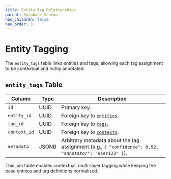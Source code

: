 ```yaml
---
title: Entity-Tag Relationships
parent: Database Schema
has_children: false
nav_order: 3
---
```

# Entity Tagging

The `entity_tags` table links entities and tags, allowing each tag assignment to be contextual and richly annotated.

## `entity_tags` Table

| Column | Type | Description |
|--------|------|--------------|
| `id` | UUID | Primary key. |
| `entity_id` | UUID | Foreign key to [`entities`](../entities/index.md). |
| `tag_id` | UUID | Foreign key to [`tags`](../tags/index.md). |
| `context_id` | UUID | Foreign key to [`contexts`](../utilities/index.md#contexts). |
| `metadata` | JSONB | Arbitrary metadata about the tag assignment (e.g., `{ "confidence": 0.92, "annotator": "user123" }`). |

This join table enables contextual, multi-layer tagging while keeping the base entities and tag definitions normalized.
